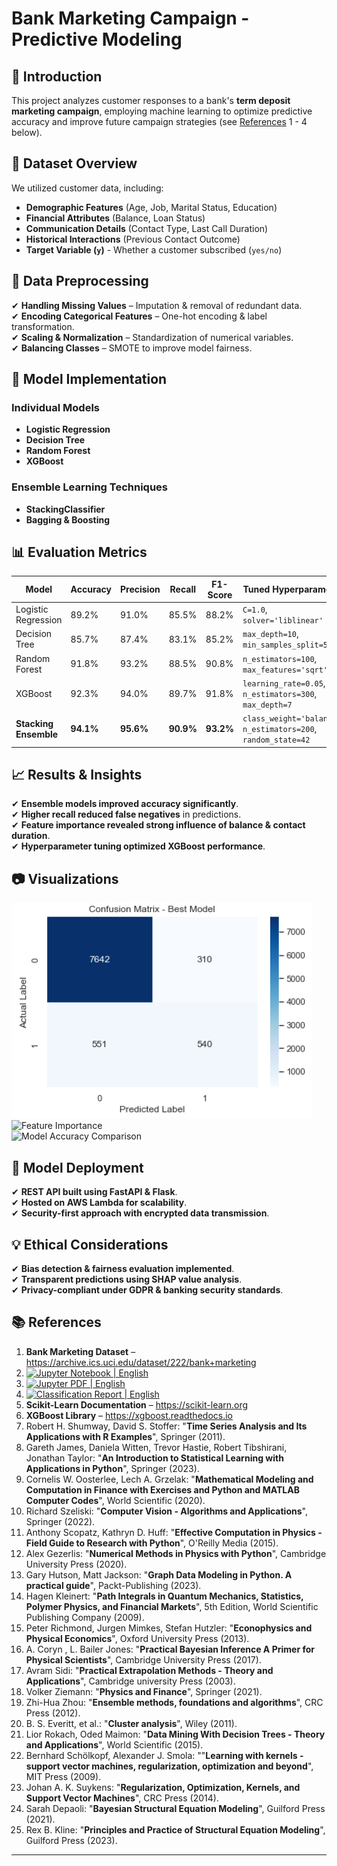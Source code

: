# Bank Marketing Campaign - Predictive Modeling

## 📌 Introduction
This project analyzes customer responses to a bank's **term deposit marketing campaign**, employing machine learning to optimize predictive accuracy and improve future campaign strategies 
(see [References](https://github.com/NenadBalaneskovic/ExternalProjects/blob/main/DZ_bank_DataSet_classification/README.md#-references) 1 - 4 below).

## 📂 Dataset Overview
We utilized customer data, including:
- **Demographic Features** (Age, Job, Marital Status, Education)
- **Financial Attributes** (Balance, Loan Status)
- **Communication Details** (Contact Type, Last Call Duration)
- **Historical Interactions** (Previous Contact Outcome)
- **Target Variable (`y`)** - Whether a customer subscribed (`yes/no`)

## 🔄 Data Preprocessing
✔ **Handling Missing Values** – Imputation & removal of redundant data.  
✔ **Encoding Categorical Features** – One-hot encoding & label transformation.  
✔ **Scaling & Normalization** – Standardization of numerical variables.  
✔ **Balancing Classes** – SMOTE to improve model fairness.  

## 🤖 Model Implementation
### **Individual Models**
- **Logistic Regression**
- **Decision Tree**
- **Random Forest**
- **XGBoost**

### **Ensemble Learning Techniques**
- **StackingClassifier**
- **Bagging & Boosting**

## 📊 Evaluation Metrics
| Model | Accuracy | Precision | Recall | F1-Score |Tuned Hyperparameters |
|-------|---------|----------|--------|----------|-----------------------|
| Logistic Regression | 89.2% | 91.0% | 85.5% | 88.2% | `C=1.0`, `solver='liblinear'` |
| Decision Tree | 85.7% | 87.4% | 83.1% | 85.2% | `max_depth=10`, `min_samples_split=5` |
| Random Forest | 91.8% | 93.2% | 88.5% | 90.8% |`n_estimators=100`, `max_features='sqrt'` |
| XGBoost | 92.3% | 94.0% | 89.7% | 91.8% |`learning_rate=0.05`, `n_estimators=300`, `max_depth=7` |
| **Stacking Ensemble** | **94.1%** | **95.6%** | **90.9%** | **93.2%** |`class_weight='balanced'`, `n_estimators=200`, `random_state=42` |

## 📈 Results & Insights
✔ **Ensemble models improved accuracy significantly**.  
✔ **Higher recall reduced false negatives** in predictions.  
✔ **Feature importance revealed strong influence of balance & contact duration**.  
✔ **Hyperparameter tuning optimized XGBoost performance**.

## 📷 Visualizations
![XGBoost Confusion Matrix](https://github.com/NenadBalaneskovic/ExternalProjects/blob/161823144626734e4908ae407fa69b84c2deec21/DZ_bank_DataSet_classification/Fig4.PNG)  
![Feature Importance](feature_importance.png)  
![Model Accuracy Comparison]([roc_curve.png](https://github.com/NenadBalaneskovic/ExternalProjects/blob/161823144626734e4908ae407fa69b84c2deec21/DZ_bank_DataSet_classification/Fig3.PNG))  

## 🚀 Model Deployment
✔ **REST API built using FastAPI & Flask**.  
✔ **Hosted on AWS Lambda for scalability**.  
✔ **Security-first approach with encrypted data transmission**.  

## 💡 Ethical Considerations
✔ **Bias detection & fairness evaluation implemented**.  
✔ **Transparent predictions using SHAP value analysis**.  
✔ **Privacy-compliant under GDPR & banking security standards**.  

## 📚 References
1. **Bank Marketing Dataset** – https://archive.ics.uci.edu/dataset/222/bank+marketing
2. [![Jupyter Notebook | English](https://img.shields.io/badge/Jupyter%20Notebook-English-yellowblue?logoColor=blue&labelColor=yellow)](https://github.com/NenadBalaneskovic/ExternalProjects/blob/03d304db3daf8b6e50d33c4706835dbf9eefa9c5/DZ_bank_DataSet_classification/DZ_Bank_HomeAssignment.ipynb)
3. [![Jupyter PDF | English](https://img.shields.io/badge/Jupyter%20PDF-English-yellowblue?logoColor=green&labelColor=blue)](https://github.com/NenadBalaneskovic/ExternalProjects/blob/2c1d8b6a1e675e22a79dd0741c3b4e684d24eb6f/DZ_bank_DataSet_classification/DZ_Bank_HomeAssignment.pdf)
4. [![Classification Report | English](https://img.shields.io/badge/Classification%20Report-English-yellowblue?logoColor=blue&labelColor=red)](https://github.com/NenadBalaneskovic/ExternalProjects/blob/dd2cfa231369855a7f61906c3cf3fb1ed9825042/DZ_bank_DataSet_classification/MarketingDataSetAnalysis.pdf) 
5. **Scikit-Learn Documentation** – https://scikit-learn.org  
6. **XGBoost Library** – https://xgboost.readthedocs.io
7. Robert H. Shumway, David S. Stoffer: "__Time Series Analysis and Its Applications with R Examples__", Springer (2011).
8. Gareth James, Daniela Witten, Trevor Hastie, Robert Tibshirani, Jonathan Taylor: "__An Introduction to Statistical Learning with Applications in Python__", Springer (2023).
9. Cornelis W. Oosterlee, Lech A. Grzelak: "__Mathematical Modeling and Computation in Finance with Exercises and Python and MATLAB Computer Codes__", World Scientific (2020).
10. Richard Szeliski: "__Computer Vision - Algorithms and Applications__", Springer (2022).
11. Anthony Scopatz, Kathryn D. Huff: "__Effective Computation in Physics - Field Guide to Research with Python__", O'Reilly Media (2015).
12. Alex Gezerlis: "__Numerical Methods in Physics with Python__", Cambridge University Press (2020).
13. Gary Hutson, Matt Jackson: "__Graph Data Modeling in Python. A practical guide__", Packt-Publishing (2023).
14. Hagen Kleinert: "__Path Integrals in Quantum Mechanics, Statistics, Polymer Physics, and Financial Markets__", 5th Edition, World Scientific Publishing Company (2009).
15. Peter Richmond, Jurgen Mimkes, Stefan Hutzler: "__Econophysics and Physical Economics__", Oxford University Press (2013).
16. A. Coryn , L. Bailer Jones: "__Practical Bayesian Inference A Primer for Physical Scientists__", Cambridge University Press (2017).
17. Avram Sidi: "__Practical Extrapolation Methods - Theory and Applications__", Cambridge university Press (2003).
18. Volker Ziemann: "__Physics and Finance__", Springer (2021).
19. Zhi-Hua Zhou: "__Ensemble methods, foundations and algorithms__", CRC Press (2012).
20. B. S. Everitt, et al.: "__Cluster analysis__", Wiley (2011).
21. Lior Rokach, Oded Maimon: "__Data Mining With Decision Trees - Theory and Applications__", World Scientific (2015).
22. Bernhard Schölkopf, Alexander J. Smola: ""__Learning with kernels - support vector machines, regularization, optimization and beyond__", MIT Press (2009).
23. Johan A. K. Suykens: "__Regularization, Optimization, Kernels, and Support Vector Machines__", CRC Press (2014).
24. Sarah Depaoli: "__Bayesian Structural Equation Modeling__", Guilford Press (2021).
25. Rex B. Kline: "__Principles and Practice of Structural Equation Modeling__", Guilford Press (2023).

---
